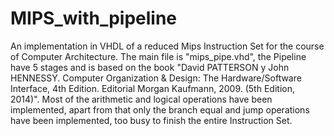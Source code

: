 # MIPS_with_pipeline
An implementation in VHDL of a reduced Mips Instruction Set for the course of Computer Architecture.
The main file is "mips_pipe.vhd", the Pipeline have 5 stages and is based on the book "David PATTERSON y John HENNESSY. Computer Organization & Design: The Hardware/Software 
Interface, 4th Edition. Editorial Morgan Kaufmann, 2009. (5th Edition, 2014)".
Most of the arithmetic and logical operations have been implemented, apart from that only the branch equal and jump operations have been implemented, too busy to finish the entire Instruction Set.
